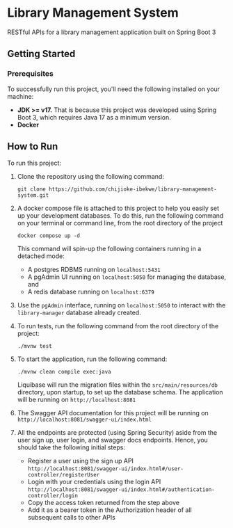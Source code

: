 # Library Management System
RESTful APIs for a library management application built on Spring Boot 3

## Getting Started
### Prerequisites
To successfully run this project, you'll need the following installed on your machine:
- **JDK >= v17.** That is because this project was developed using Spring Boot 3, which requires Java 17
  as a minimum version.
- **Docker**

## How to Run
To run this project:
1. Clone the repository using the following command:
   ```
   git clone https://github.com/chijioke-ibekwe/library-management-system.git
   ```

2. A docker compose file is attached to this project to help you easily set up your development databases. To do this,
   run the following command on your terminal or command line, from the root directory of the project
   ```
   docker compose up -d
   ```
   This command will spin-up the following containers running in a detached mode:
    - A postgres RDBMS running on `localhost:5431`
    - A pgAdmin UI running on `localhost:5050` for managing the database, and
    - A redis database running on `localhost:6379`

3. Use the `pgAdmin` interface, running on `localhost:5050` to interact with the `library-manager` database already created.

4. To run tests, run the following command from the root directory of the project:
   ```
   ./mvnw test
   ```
   
5. To start the application, run the following command:
   ```
   ./mvnw clean compile exec:java
   ```
   Liquibase will run the migration files within the `src/main/resources/db` directory, upon startup, to set up the 
   database schema. The application will be running on `http://localhost:8081`

6. The Swagger API documentation for this project will be running on `http://localhost:8081/swagger-ui/index.html`

7. All the endpoints are protected (using Spring Security) aside from the user sign up, user login, and swagger docs 
   endpoints. Hence, you should take the following initial steps:
   - Register a user using the sign up API `http://localhost:8081/swagger-ui/index.html#/user-controller/registerUser`
   - Login with your credentials using the login API `http://localhost:8081/swagger-ui/index.html#/authentication-controller/login`
   - Copy the access token returned from the step above
   - Add it as a bearer token in the Authorization header of all subsequent calls to other APIs
